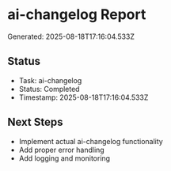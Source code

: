 # ai-changelog Report

Generated: 2025-08-18T17:16:04.533Z

## Status
- Task: ai-changelog
- Status: Completed
- Timestamp: 2025-08-18T17:16:04.533Z

## Next Steps
- Implement actual ai-changelog functionality
- Add proper error handling
- Add logging and monitoring
